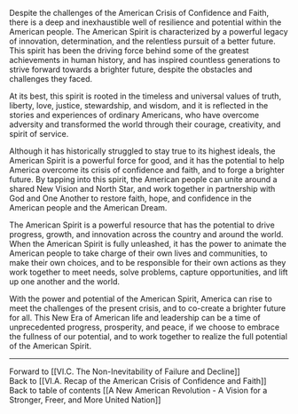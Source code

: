 Despite the challenges of the American Crisis of Confidence and Faith, there is a deep and inexhaustible well of resilience and potential within the American people. The American Spirit is characterized by a powerful legacy of innovation, determination, and the relentless pursuit of a better future. This spirit has been the driving force behind some of the greatest achievements in human history, and has inspired countless generations to strive forward towards a brighter future, despite the obstacles and challenges they faced.

At its best, this spirit is rooted in the timeless and universal values of truth, liberty, love, justice, stewardship, and wisdom, and it is reflected in the stories and experiences of ordinary Americans, who have overcome adversity and transformed the world through their courage, creativity, and spirit of service.

Although it has historically struggled to stay true to its highest ideals, the American Spirit is a powerful force for good, and it has the potential to help America overcome its crisis of confidence and faith, and to forge a brighter future. By tapping into this spirit, the American people can unite around a shared New Vision and North Star, and work together in partnership with God and One Another to restore faith, hope, and confidence in the American people and the American Dream.

The American Spirit is a powerful resource that has the potential to drive progress, growth, and innovation across the country and around the world. When the American Spirit is fully unleashed, it has the power to animate the American people to take charge of their own lives and communities, to make their own choices, and to be responsible for their own actions as they work together to meet needs, solve problems, capture opportunities, and lift up one another and the world. 

With the power and potential of the American Spirit, America can rise to meet the challenges of the present crisis, and to co-create a brighter future for all. This New Era of American life and leadership can be a time of unprecedented progress, prosperity, and peace, if we choose to embrace the fullness of our potential, and to work together to realize the full potential of the American Spirit.

___

Forward to [[VI.C. The Non-Inevitability of Failure and Decline]]  
Back to [[VI.A. Recap of the American Crisis of Confidence and Faith]]        
Back to table of contents [[A New American Revolution - A Vision for a Stronger, Freer, and More United Nation]]  